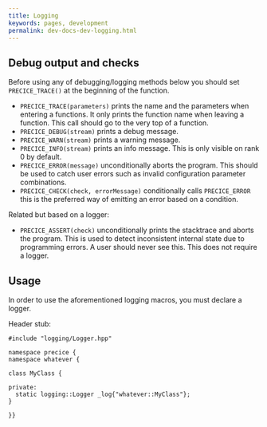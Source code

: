 ```yaml
---
title: Logging
keywords: pages, development
permalink: dev-docs-dev-logging.html
---
```


## Debug output and checks

Before using any of debugging/logging methods below you should set `PRECICE_TRACE()` at the beginning of the function.

- `PRECICE_TRACE(parameters)` prints the name and the parameters when entering a functions. It only prints the function name when leaving a function. This call should go to the very top of a function.
- `PRECICE_DEBUG(stream)` prints a debug message.
- `PRECICE_WARN(stream)` prints a warning message.
- `PRECICE_INFO(stream)` prints an info message. This is only visible on rank 0 by default.
- `PRECICE_ERROR(message)` unconditionally aborts the program. This should be used to catch user errors such as invalid configuration parameter combinations.
- `PRECICE_CHECK(check, errorMessage)` conditionally calls `PRECICE_ERROR` this is the preferred way of emitting an error based on a condition.

Related but based on a logger:
- `PRECICE_ASSERT(check)` unconditionally prints the stacktrace and aborts the program. This is used to detect inconsistent internal state due to programming errors. A user should never see this. This does not require a logger.

## Usage

In order to use the aforementioned logging macros, you must declare a logger.

Header stub:
```
#include "logging/Logger.hpp"

namespace precice {
namespace whatever {

class MyClass {

private:
  static logging::Logger _log{"whatever::MyClass"};
}

}}
```
